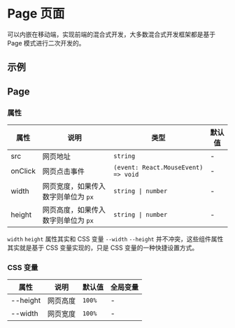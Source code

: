 # Page 页面

可以内嵌在移动端，实现前端的混合式开发，大多数混合式开发框架都是基于 Page 模式进行二次开发的。

## 示例

<code src="./demos/demo1.tsx"></code>

<code src="./demos/demo2.tsx"></code>

## Page

### 属性

| 属性    | 说明                                | 类型                                | 默认值 |
| ------- | ----------------------------------- | ----------------------------------- | ------ |
| src     | 网页地址                            | `string`                            | -      |
| onClick | 网页点击事件                        | `(event: React.MouseEvent) => void` | -      |
| width   | 网页宽度，如果传入数字则单位为 `px` | `string \| number`                  | -      |
| height  | 网页高度，如果传入数字则单位为 `px` | `string \| number`                  | -      |

`width` `height` 属性其实和 CSS 变量 `--width` `--height` 并不冲突，这些组件属性其实就是基于 CSS 变量实现的，只是 CSS 变量的一种快捷设置方式。

### CSS 变量

| 属性     | 说明     | 默认值 | 全局变量 |
| -------- | -------- | ------ | -------- |
| --height | 网页高度 | `100%` | -        |
| --width  | 网页宽度 | `100%` | -        |
